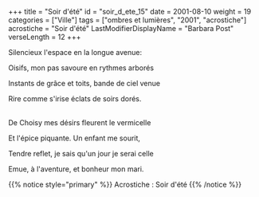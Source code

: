 +++
title = "Soir d'été"
id = "soir_d_ete_15"
date = 2001-08-10
weight = 19
categories = ["Ville"]
tags = ["ombres et lumières", "2001", "acrostiche"]
acrostiche = "Soir d'été"
LastModifierDisplayName = "Barbara Post"
verseLength = 12
+++

Silencieux l'espace en la longue avenue:

Oisifs, mon pas savoure en rythmes arborés

Instants de grâce et toits, bande de ciel venue

Rire comme s'irise éclats de soirs dorés.

 \
De Choisy mes désirs fleurent le vermicelle

Et l'épice piquante. Un enfant me sourit,

Tendre reflet, je sais qu'un jour je serai celle

Emue, à l'aventure, et bonheur mon mari.

{{% notice style="primary" %}}
Acrostiche : Soir d'été
{{% /notice %}}

